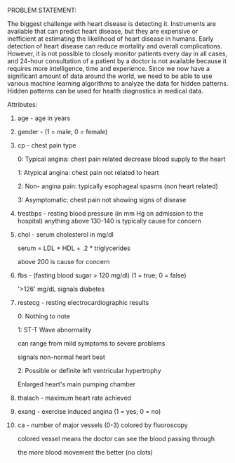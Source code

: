 PROBLEM STATEMENT:

The biggest challenge with heart disease is detecting it. Instruments are available that can predict heart disease, but they are expensive or inefficient at estimating the likelihood of heart disease in humans. Early detection of heart disease can reduce mortality and overall complications. However, it is not possible to closely monitor patients every day in all cases, and 24-hour consultation of a patient by a doctor is not available because it requires more intelligence, time and experience. Since we now have a significant amount of data around the world, we need to be able to use various machine learning algorithms to analyze the data for hidden patterns. Hidden patterns can be used for health diagnostics in medical data.

Attributes:

1. age - age in years

2. gender - (1 = male; 0 = female)

3. cp - chest pain type

    0: Typical angina: chest pain related decrease blood supply to the heart
  
    1: Atypical angina: chest pain not related to heart
  
    2: Non- angina pain: typically esophageal spasms (non heart related)
  
    3: Asymptomatic: chest pain not showing signs of disease

4. trestbps - resting blood pressure (in mm Hg on admission to the hospital) anything above 130-140 is typically cause for concern

5. chol - serum cholesterol in mg/dl

    serum = LDL + HDL + .2 * triglycerides
  
    above 200 is cause for concern

6. fbs - (fasting blood sugar > 120 mg/dl) (1 = true; 0 = false)

    '>126' mg/dL signals diabetes

7. restecg - resting electrocardiographic results

    0: Nothing to note
  
    1: ST-T Wave abnormality
  
      can range from mild symptoms to severe problems
    
      signals non-normal heart beat
    
    2: Possible or definite left ventricular hypertrophy
  
      Enlarged heart's main pumping chamber

8. thalach - maximum heart rate achieved

9. exang - exercise induced angina (1 = yes; 0 = no)

10. ca - number of major vessels (0-3) colored by fluoroscopy

    colored vessel means the doctor can see the blood passing through
  
    the more blood movement the better (no clots)

